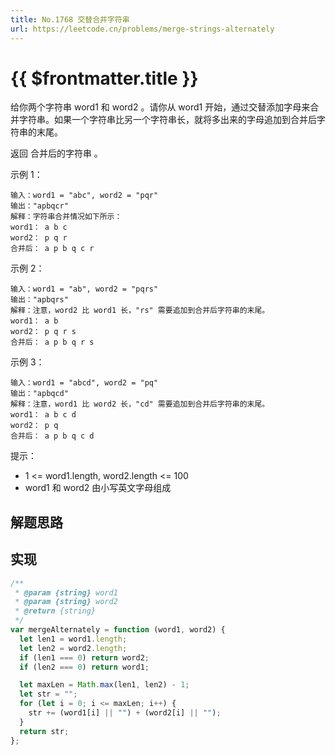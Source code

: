 ```yaml
---
title: No.1768 交替合并字符串
url: https://leetcode.cn/problems/merge-strings-alternately
---
```


# <a class='!no-underline' :href="$frontmatter.url" target="_blank">{{ $frontmatter.title }}</a>

给你两个字符串 word1 和 word2 。请你从 word1 开始，通过交替添加字母来合并字符串。如果一个字符串比另一个字符串长，就将多出来的字母追加到合并后字符串的末尾。

返回 合并后的字符串 。

示例 1：

```text
输入：word1 = "abc", word2 = "pqr"
输出："apbqcr"
解释：字符串合并情况如下所示：
word1： a b c
word2： p q r
合并后： a p b q c r
```

示例 2：

```text
输入：word1 = "ab", word2 = "pqrs"
输出："apbqrs"
解释：注意，word2 比 word1 长，"rs" 需要追加到合并后字符串的末尾。
word1： a b
word2： p q r s
合并后： a p b q r s
```

示例 3：

```text
输入：word1 = "abcd", word2 = "pq"
输出："apbqcd"
解释：注意，word1 比 word2 长，"cd" 需要追加到合并后字符串的末尾。
word1： a b c d
word2： p q
合并后： a p b q c d
```

提示：

- 1 <= word1.length, word2.length <= 100
- word1 和 word2 由小写英文字母组成

## 解题思路

## 实现

```js
/**
 * @param {string} word1
 * @param {string} word2
 * @return {string}
 */
var mergeAlternately = function (word1, word2) {
  let len1 = word1.length;
  let len2 = word2.length;
  if (len1 === 0) return word2;
  if (len2 === 0) return word1;

  let maxLen = Math.max(len1, len2) - 1;
  let str = "";
  for (let i = 0; i <= maxLen; i++) {
    str += (word1[i] || "") + (word2[i] || "");
  }
  return str;
};
```
